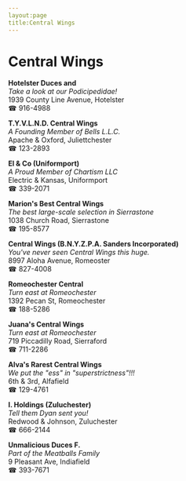 ```yaml
---
layout:page
title:Central Wings
---
```

# Central Wings

**Hotelster Duces and**  
_Take a look at our Podicipedidae!_  
1939 County Line Avenue, Hotelster  
☎ 916-4988



**T.Y.V.L.N.D. Central Wings**  
_A Founding Member of Bells L.L.C._  
Apache & Oxford, Juliettchester  
☎ 123-2893



**El & Co (Uniformport)**  
_A Proud Member of Chartism LLC_  
Electric & Kansas, Uniformport  
☎ 339-2071



**Marion's Best Central Wings**  
_The best large-scale selection in Sierrastone_  
1038 Church Road, Sierrastone  
☎ 195-8577



**Central Wings (B.N.Y.Z.P.A. Sanders Incorporated)**  
_You've never seen Central Wings this huge._  
8997 Aloha Avenue, Romeoster  
☎ 827-4008



**Romeochester Central**  
_Turn east at Romeochester_  
1392 Pecan St, Romeochester  
☎ 188-5286



**Juana's Central Wings**  
_Turn east at Romeochester_  
719 Piccadilly Road, Sierraford  
☎ 711-2286



**Alva's Rarest Central Wings**  
_We put the "ess" in "superstrictness"!!!_  
6th & 3rd, Alfafield  
☎ 129-4761



**I. Holdings (Zuluchester)**  
_Tell them Dyan sent you!_  
Redwood & Johnson, Zuluchester  
☎ 666-2144



**Unmalicious Duces F.**  
_Part of the Meatballs Family_  
9 Pleasant Ave, Indiafield  
☎ 393-7671



